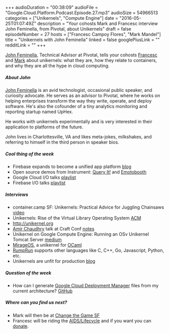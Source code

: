+++
audioDuration = "00:38:09"
audioFile = "Google.Cloud.Platform.Podcast.Episode.27.mp3"
audioSize = 54966513
categories = ["Unikernels", "Compute Engine"]
date = "2016-05-25T01:07:49Z"
description = "Your cohosts Mark and Francesc interview John Feminella, from Pivotal, about Unikernels"
draft = false
episodeNumber = 27
hosts = ["Francesc Campoy Flores", "Mark Mandel"]
title = "Unikernels with John Feminella"
linked = false
googlePlusLink = ""
redditLink = ""
+++

[John Feminella](https://twitter.com/jxxf), Technical Advisor at Pivotal, tells
your cohosts [Francesc](https://twitter.com/francesc) and
[Mark](https://twitter.com/neurotic) about unikernels: what they are, how they
relate to containers, and why they are all the hype in cloud computing.

<!--more-->

##### About John

[John Feminella](https://twitter.com/jxxf) is an avid technologist, occasional
public speaker, and curiosity advocate. He serves as an advisor to Pivotal,
where he works on helping enterprises transform the way they write, operate,
and deploy software. He's also the cofounder of a tiny analytics monitoring
and reporting startup named UpHex.

He works with unikernels experimentally and is very interested in their
application to platforms of the future.

John lives in Charlottesville, VA and likes meta-jokes, milkshakes, and
referring to himself in the third person in speaker bios.

##### Cool thing of the week

- Firebase expands to become a unified app platform [blog](https://firebase.googleblog.com/2016/05/firebase-expands-to-become-unified-app-platform.html)
- Open source demos from Instrument: [Query It!](https://github.com/Instrument/query-it) and [Emotobooth](https://github.com/Instrument/emotobooth)
- Google Cloud I/O talks [playlist](https://www.youtube.com/playlist?list=PLIivdWyY5sqJYl6ZPwwd7OM4Wt_SJsBHs)
- Firebase I/O talks [playlist](https://www.youtube.com/playlist?list=PLl-K7zZEsYLlAyGS6_paVoGJ9YKC7J3NN)

##### Interviews

- container.camp SF: Unikernels: Practical Advice for Juggling Chainsaws [video](https://youtu.be/rV6FZZY2jUM)
- Unikernels: Rise of the Virtual Library Operating System [ACM](http://queue.acm.org/detail.cfm?id=2566628)
- http://unikernel.org
- [Amir Chaudhry](https://twitter.com/amirmc) talk at Craft Conf [notes](http://amirchaudhry.com/craftconf2016)
- Unikernel on Google Compute Engine: Running an OSv Unikernel Tomcat Server [medium](https://medium.com/google-cloud/unikernel-on-google-compute-engine-part-1-running-an-osv-unikernel-tomcat-server-45bd9816910#.2emn2c2k3)
- [MirageOS](https://mirage.io/), a unikernel for [OCaml](https://ocaml.org/)
- [RumpRun](https://github.com/rumpkernel/rumprun) supports other languages like C, C++, Go, Javascript, Python, etc.
- Unikernels are unfit for production [blog](https://www.joyent.com/blog/unikernels-are-unfit-for-production)

##### Question of the week

- How can I generate [Google Cloud Deployment Manager](https://cloud.google.com/deployment-manager/docs/) files from my current architecture? [GitHub](https://github.com/GoogleCloudPlatform/deploymentmanager-samples/tree/master/tools/genconfig)

##### Where can you find us next?

- Mark will then be at [Change the Game SF](https://cloudplatformonline.com/ChangeTheGameSummit-SF_Registration.html) 
- Francesc will be riding the [AIDS/Lifecycle](http://www.aidslifecycle.org/) and if you want you can [donate](http://campoy.cat/alc).
